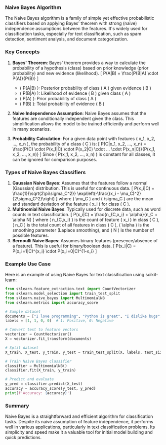 ### Naive Bayes Algorithm

The Naive Bayes algorithm is a family of simple yet effective probabilistic classifiers based on applying Bayes' theorem with strong (naive) independence assumptions between the features. It's widely used for classification tasks, especially for text classification, such as spam detection, sentiment analysis, and document categorization.

### Key Concepts

1. **Bayes' Theorem**:
   Bayes' theorem provides a way to calculate the probability of a hypothesis (class) based on prior knowledge (prior probability) and new evidence (likelihood).
   \[
   P(A|B) = \frac{P(B|A) \cdot P(A)}{P(B)}
   \]

   - \( P(A|B) \): Posterior probability of class \( A \) given evidence \( B \)
   - \( P(B|A) \): Likelihood of evidence \( B \) given class \( A \)
   - \( P(A) \): Prior probability of class \( A \)
   - \( P(B) \): Total probability of evidence \( B \)
2. **Naive Independence Assumption**:
   Naive Bayes assumes that the features are conditionally independent given the class. This simplification allows the model to be trained efficiently and perform well in many scenarios.
3. **Probability Calculation**:
   For a given data point with features \( x_1, x_2, ..., x_n \), the probability of a class \( C \) is:
   \[
   P(C|x_1, x_2, ..., x_n) = \frac{P(C) \cdot P(x_1|C) \cdot P(x_2|C) \cdot ... \cdot P(x_n|C)}{P(x_1, x_2, ..., x_n)}
   \]
   Since \( P(x_1, x_2, ..., x_n) \) is constant for all classes, it can be ignored for comparison purposes.

### Types of Naive Bayes Classifiers

1. **Gaussian Naive Bayes**:
   Assumes that the features follow a normal (Gaussian) distribution. This is useful for continuous data.
   \[
   P(x_i|C) = \frac{1}{\sqrt{2\pi\sigma_C^2}} \exp\left(-\frac{(x_i - \mu_C)^2}{2\sigma_C^2}\right)
   \]
   where \( \mu_C \) and \( \sigma_C \) are the mean and standard deviation of the feature \( x_i \) for class \( C \).
2. **Multinomial Naive Bayes**:
   Typically used for discrete data, such as word counts in text classification.
   \[
   P(x_i|C) = \frac{n_{C,x_i} + \alpha}{n_C + \alpha N}
   \]
   where \( n_{C,x_i} \) is the count of feature \( x_i \) in class \( C \), \( n_C \) is the total count of all features in class \( C \), \( \alpha \) is the smoothing parameter (Laplace smoothing), and \( N \) is the number of possible features.
3. **Bernoulli Naive Bayes**:
   Assumes binary features (presence/absence of a feature). This is useful for binary/boolean data.
   \[
   P(x_i|C) = P(x_i=1|C)^{x_i} \cdot P(x_i=0|C)^{1-x_i}
   \]

### Example Use Case

Here is an example of using Naive Bayes for text classification using scikit-learn:

```python
from sklearn.feature_extraction.text import CountVectorizer
from sklearn.model_selection import train_test_split
from sklearn.naive_bayes import MultinomialNB
from sklearn.metrics import accuracy_score

# Sample dataset
documents = ["I love programming", "Python is great", "I dislike bugs", "Debugging is fun"]
labels = [1, 1, 0, 0]  # 1: Positive, 0: Negative

# Convert text to feature vectors
vectorizer = CountVectorizer()
X = vectorizer.fit_transform(documents)

# Split dataset
X_train, X_test, y_train, y_test = train_test_split(X, labels, test_size=0.25, random_state=0)

# Train Naive Bayes classifier
classifier = MultinomialNB()
classifier.fit(X_train, y_train)

# Predict and evaluate
y_pred = classifier.predict(X_test)
accuracy = accuracy_score(y_test, y_pred)
print(f'Accuracy: {accuracy}')
```

### Summary

Naive Bayes is a straightforward and efficient algorithm for classification tasks. Despite its naive assumption of feature independence, it performs well in various applications, particularly in text classification problems. Its simplicity and speed make it a valuable tool for initial model building and quick predictions.
